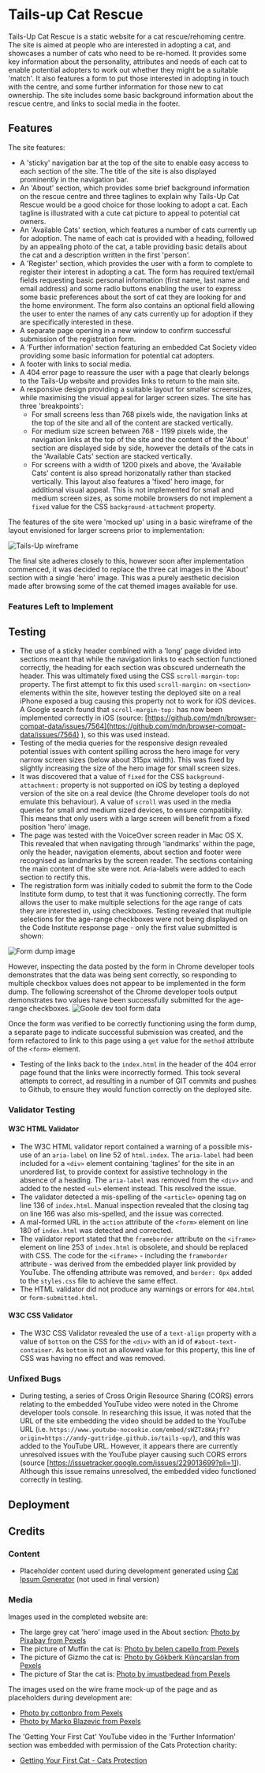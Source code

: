 # Tails-up Cat Rescue

Tails-Up Cat Rescue is a static website for a cat rescue/rehoming centre. The site is aimed at people who are interested in adopting a cat, and showcases a number of cats who need to be re-homed. It provides some key information about the personality, attributes and needs of each cat to enable potential adopters to work out whether they might be a suitable 'match'. It also features a form to put those interested in adopting in touch with the centre, and some further information for those new to cat ownership. The site includes some basic background information about the rescue centre, and links to social media in the footer.

## Features 

The site features:

- A 'sticky' navigation bar at the top of the site to enable easy access to each section of the site. The title of the site is also displayed prominently in the navigation bar.
- An 'About' section, which provides some brief background information on the rescue centre and three taglines to explain why Tails-Up Cat Rescue would be a good choice for those looking to adopt a cat. Each tagline is illustrated with a cute cat picture to appeal to potential cat owners.
- An 'Available Cats' section, which features a number of cats currently up for adoption. The name of each cat is provided with a heading, followed by an appealing photo of the cat, a table providing basic details about the cat and a description written in the first 'person'.
- A 'Register' section, which provides the user with a form to complete to register their interest in adopting a cat. The form has required text/email fields requesting basic personal information (first name, last name and email address) and some radio buttons enabling the user to express some basic preferences about the sort of cat they are looking for and the home environment. The form also contains an optional field allowing the user to enter the names of any cats currently up for adoption if they are specifically interested in these.
- A separate page opening in a new window to confirm successful submission of the registration form.
- A 'Further information' section featuring an embedded Cat Society video providing some basic information for potential cat adopters.
- A footer with links to social media.
- A 404 error page to reassure the user with a page that clearly belongs to the Tails-Up website and provides links to return to the main site.
- A responsive design providing a suitable layout for smaller screensizes, while maximising the visual appeal for larger screen sizes. The site has three 'breakpoints':
    - For small screens less than 768 pixels wide, the navigation links at the top of the site and all of the content are stacked vertically.
    - For medium size screen between 768 - 1199 pixels wide, the navigation links at the top of the site and the content of the 'About' section are displayed side by side, however the details of the cats in the 'Available Cats' section are stacked vertically.
    - For screens with a width of 1200 pixels and above, the 'Available Cats' content is also spread horizonatally rather than stacked vertically. This layout also features a 'fixed' hero image, for additional visual appeal. This is not implemented for small and medium screen sizes, as some mobile browsers do not implement a `fixed` value for the CSS `background-attachment` property.

The features of the site were 'mocked up' using in a basic wireframe of the layout envisioned for larger screens prior to implementation:

![Tails-Up wireframe](read-me_media/tails_up_wireframe_small.png)

The final site adheres closely to this, however soon after implementation commenced, it was decided to replace the three cat images in the 'About' section with a single 'hero' image. This was a purely aesthetic decision made after browsing some of the cat themed images available for use.


### Features Left to Implement


## Testing 

- The use of a sticky header combined with a 'long' page divided into sections meant that while the navigation links to each section functioned correctly, the heading for each section was obscured underneath the header. This was ultimately fixed using the CSS `scroll-margin-top:` property. The first attempt to fix this used `scroll-margin:` on `<section>` elements within the site, however testing the deployed site on a real iPhone exposed a bug causing this property not to work for iOS devices. A Google search found that `scroll-margin-top:` has now been implemented correctly in iOS (source: [https://github.com/mdn/browser-compat-data/issues/7564](https://github.com/mdn/browser-compat-data/issues/7564) ), so this was used instead.
- Testing of the media queries for the responsive design revealed potential issues with content spilling across the hero image for very narrow screen sizes (below about 315px width). This was fixed by slightly increasing the size of the hero image for small screen sizes.
- It was discovered that a value of `fixed` for the CSS `background-attachment:` property is not supported on iOS by testing a deployed version of the site on a real device (the Chrome developer tools do not emulate this behaviour). A value of `scroll` was used in the media queries for small and medium sized devices, to ensure compatibility. This means that only users with a large screen will benefit from a fixed position 'hero' image.
- The page was tested with the VoiceOver screen reader in Mac OS X. This revealed that when navigating through 'landmarks' within the page, only the header, navigation elements, about section and footer were recognised as landmarks by the screen reader. The sections containing the main content of the site were not. Aria-labels were added to each section to rectify this.
- The registration form was initially coded to submit the form to the Code Institute form dump, to test that it was functioning correctly. The form allows the user to make multiple selections for the age range of cats they are interested in, using checkboxes. Testing revealed that multiple selections for the age-range checkboxes were not being displayed on the Code Institute response page - only the first value submitted is shown:

![Form dump image](read-me_media/form-dump-screenshot.png)

 However, inspecting the data posted by the form in Chrome developer tools demonstrates that the data was being sent correctly, so responding to multiple checkbox values does not appear to be implemented in the form dump. The following screenshot of the Chrome developer tools output demonstrates two values have been successfully submitted for the age-range checkboxes.
![Goole dev tool form data](read-me_media/form_data_screenshot.png)

Once the form was verified to be correctly functioning using the form dump, a separate page to indicate successful submission was created, and the form refactored to link to this page using a `get` value for the `method` attribute of the `<form>` element.

- Testing of the links back to the `index.html` in the header of the 404 error page found that the links were incorrectly formed. This took several attempts to correct, ad resulting in a number of GIT commits and pushes to Github, to ensure they would function correctly on the deployed site. 

### Validator Testing 

#### W3C HTML Validator
- The W3C HTML validator report contained a warning of a possible mis-use of an `aria-label` on line 52 of `html.index`. The `aria-label` had been included for a `<div>` element containing 'taglines' for the site in an unordered list, to provide context for assistive technology in the absence of a heading. The `aria-label` was removed from the `<div>` and added to the nested `<ul>` element instead. This resolved the issue.
- The validator detected a mis-spelling of the `<article>` opening tag on line 136 of `index.html`. Manual inspection revealed that the closing tag on line 166 was also mis-spelled, and the issue was corrected.
- A mal-formed URL in the `action` attribute of the `<form>` element on line 180 of `index.html` was detected and corrected.
- The validator report stated that the `frameborder` attribute on the `<iframe>` element on line 253 of `index.html` is obsolete, and should be replaced with CSS. The code for the `<iframe>` - including the `frameborder` attribute - was derived from the embedded player link provided by YouTube. The offending attribute was removed, and `border: 0px` added to the `styles.css` file to achieve the same effect.
- The HTML validator did not produce any warnings or errors for `404.html` or `form-submitted.html`.

#### W3C CSS Validator

- The W3C CSS Validator revealed the use of a `text-align` property with a value of `bottom` on the CSS for the `<div>` with an id of `#about-text-container`. As `bottom` is not an allowed value for this property, this line of CSS was having no effect and was removed.

### Unfixed Bugs

- During testing, a series of Cross Origin Resource Sharing (CORS) errors relating to the embedded YouTube video were noted in the Chrome developer tools console. In researching this issue, it was noted that the URL of the site embedding the video should be added to the YouTube URL (i.e. `https://www.youtube-nocookie.com/embed/sWZTz8KAjfY?origin=https://andy-guttridge.github.io/tails-up/`), and this was added to the YouTube URL. However, it appears there are currently unresolved issues with the YouTube player causing such CORS errors (source [https://issuetracker.google.com/issues/229013699?pli=1]). Although this issue remains unresolved, the embedded video functioned correctly in testing.

## Deployment

## Credits 

### Content 

- Placeholder content used during development generated using [Cat Ipsum Generator](https://fungenerators.com/lorem-ipsum/cat/) (not used in final version)

### Media

Images used in the completed website are:
- The large grey cat 'hero' image used in the About section: [Photo by Pixabay from Pexels](https://www.pexels.com/photo/gray-cat-33537/)
- The picture of Muffin the cat is: [Photo by belen  capello from Pexels](https://www.pexels.com/photo/close-up-shot-of-a-russian-gray-cat-8810701/)
- The picture of Gizmo the cat is: [Photo by Gökberk Kılınçarslan from Pexels](https://www.pexels.com/photo/a-ginger-cat-on-wood-10832205/)
- The picture of Star the cat is: [Photo by imustbedead from Pexels](https://www.pexels.com/photo/animal-pet-cute-fur-10813423/)

The images used on the wire frame mock-up of the page and as placeholders during development are:
- [Photo by cottonbro from Pexels](https://www.pexels.com/photo/black-cat-on-green-chair-6853506/
)
-   [Photo by Marko Blazevic from Pexels](https://www.pexels.com/photo/cute-gray-kitten-standing-on-a-wooden-flooring-774731/)

The 'Getting Your First Cat' YouTube video in the 'Further Information' section was embedded with permission of the Cats Protection charity:
- [Getting Your First Cat - Cats Protection](https://www.youtube.com/watch?v=sWZTz8KAjfY)



